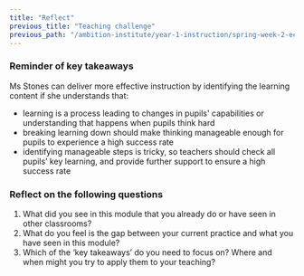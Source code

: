 ```yaml
---
title: "Reflect"
previous_title: "Teaching challenge"
previous_path: "/ambition-institute/year-1-instruction/spring-week-2-ect-teaching-challenge"
---
```





### Reminder of key takeaways
Ms Stones can deliver more effective instruction by identifying the learning content
if she understands that:
- learning is a process leading to changes in pupils' capabilities or understanding that happens when pupils think hard 
- breaking learning down should make thinking manageable enough for pupils to experience a high success rate 
- identifying manageable steps is tricky, so teachers should check all pupils’ key learning, and provide further support to ensure a high success rate




### Reflect on the following questions
1. What did you see in this module that you already do or have seen in other classrooms? 
2. What do you feel is the gap between your current practice and what you have seen in this module? 
3. Which of the ‘key takeaways’ do you need to focus on? Where and when might you try to apply them to your teaching?


